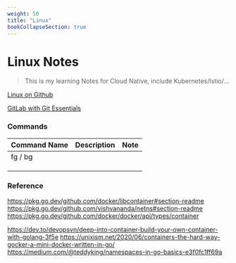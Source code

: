 ```yaml
---
weight: 50
title: "Linux"
bookCollapseSection: true
---
```



# Linux Notes
> This is my learning Notes for Cloud Native, include Kubernetes/Istio/...

[Linux on Github](https://github.com/torvalds/linux/tree/master)

[GitLab with Git Essentials](https://levelup.gitlab.com/courses/gitlab-with-git-essentials-s2)

[]()

[]()

[]()

[]()


### Commands
|  Command Name | Description           | Note          |
| -------- | --------   | -------    |
|  fg / bg      |                       |               |
|               |                       |               |
|               |                       |               |
|               |                       |               |


### Reference

https://pkg.go.dev/github.com/docker/libcontainer#section-readme
https://pkg.go.dev/github.com/vishvananda/netns#section-readme
https://pkg.go.dev/github.com/docker/docker/api/types/container

https://dev.to/devopsvn/deep-into-container-build-your-own-container-with-golang-3f5e
https://unixism.net/2020/06/containers-the-hard-way-gocker-a-mini-docker-written-in-go/
https://medium.com/@teddyking/namespaces-in-go-basics-e3f0fc1ff69a






<br/>

## 

